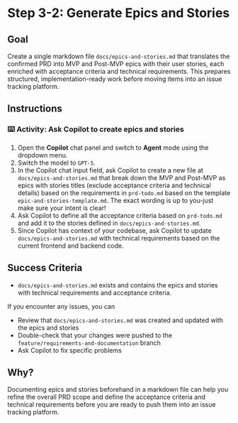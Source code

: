 # Step 3-2: Generate Epics and Stories

## Goal

Create a single markdown file `docs/epics-and-stories.md` that translates the confirmed PRD into MVP and Post-MVP epics with their user stories, each enriched with acceptance criteria and technical requirements. This prepares structured, implementation-ready work before moving items into an issue tracking platform.

## Instructions

### :keyboard: Activity: Ask Copilot to create epics and stories

1. Open the **Copilot** chat panel and switch to **Agent** mode using the dropdown menu.
1. Switch the model to `GPT-5`.
1. In the Copilot chat input field, ask Copilot to create a new file at `docs/epics-and-stories.md` that break down the MVP and Post-MVP as epics with stories titles (exclude acceptance criteria and technical details) based on the requirements in `prd-todo.md` based on the template `epic-and-stories-template.md`. The exact wording is up to you-just make sure your intent is clear!
1. Ask Copilot to define all the acceptance criteria based on `prd-todo.md` and add it to the stories defined in `docs/epics-and-stories.md`.
1. Since Copilot has context of your codebase, ask Copilot to update `docs/epics-and-stories.md` with technical requirements based on the current frontend and backend code.

## Success Criteria

- `docs/epics-and-stories.md` exists and contains the epics and stories with technical requirements and acceptance criteria.

If you encounter any issues, you can

- Review that `docs/epics-and-stories.md` was created and updated with the epics and stories
- Double-check that your changes were pushed to the `feature/requirements-and-documentation` branch
- Ask Copilot to fix specific problems

## Why?

Documenting epics and stories beforehand in a markdown file can help you refine the overall PRD scope and define the acceptance criteria and technical requirements before you are ready to push them into an issue tracking platform.

